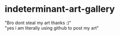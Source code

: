 # indeterminant-art-gallery
"Bro dont steal my art thanks :)" </br>
"yes i am literally using github to post my art"
